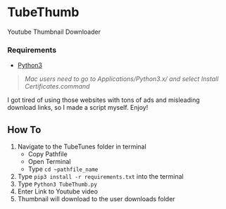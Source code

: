 # TubeThumb
Youtube Thumbnail Downloader

### Requirements
- [Python3](https://www.python.org/downloads/)
  
> <i> Mac users need to go to Applications/Python3.x/ and select Install Certificates.command </i>

I got tired of using those websites with tons of ads and misleading download links, so I made a script myself. Enjoy!

## How To
1. Navigate to the TubeTunes folder in terminal
    - Copy Pathfile
    - Open Terminal
    - Type `cd ~pathfile_name`
2. Type `pip3 install -r requirements.txt` into the terminal
3. Type `Python3 TubeThumb.py`
4. Enter Link to Youtube video
5. Thumbnail will download to the user downloads folder


